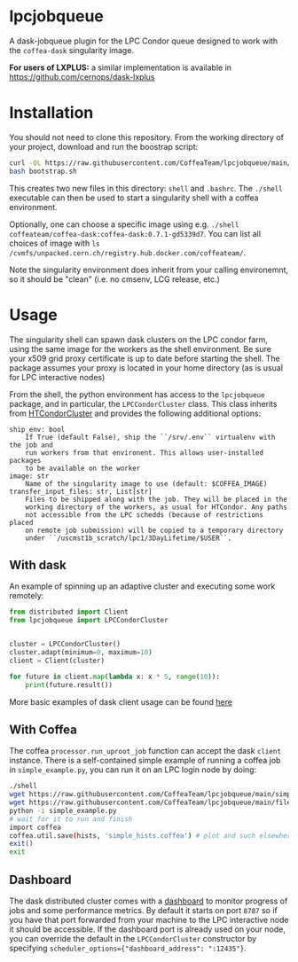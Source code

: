 lpcjobqueue
===========
A dask-jobqueue plugin for the LPC Condor queue designed to work with the `coffea-dask` singularity image.

__For users of LXPLUS:__ a similar implementation is available in https://github.com/cernops/dask-lxplus


# Installation
You should not need to clone this repository.
From the working directory of your project, download and run the boostrap script:
```bash
curl -OL https://raw.githubusercontent.com/CoffeaTeam/lpcjobqueue/main/bootstrap.sh
bash bootstrap.sh
```
This creates two new files in this directory: `shell` and `.bashrc`. The `./shell`
executable can then be used to start a singularity shell with a coffea environment.

Optionally, one can choose a specific image using e.g. `./shell coffeateam/coffea-dask:coffea-dask:0.7.1-gd5339d7`.
You can list all choices of image with `ls /cvmfs/unpacked.cern.ch/registry.hub.docker.com/coffeateam/`.

Note the singularity environment does inherit from your calling environemnt, so
it should be "clean" (i.e. no cmsenv, LCG release, etc.)

# Usage
The singularity shell can spawn dask clusters on the LPC condor farm, using the same image for the workers
as the shell environment. Be sure your x509 grid proxy certificate is up to date before starting the shell.
The package assumes your proxy is located in your home directory (as is usual for LPC interactive nodes)

From the shell, the python environment has access to the `lpcjobqueue` package, and in particular,
the `LPCCondorCluster` class. This class inherits from [HTCondorCluster](https://jobqueue.dask.org/en/latest/generated/dask_jobqueue.HTCondorCluster.html)
and provides the following additional options:

    ship_env: bool
        If True (default False), ship the ``/srv/.env`` virtualenv with the job and
        run workers from that environent. This allows user-installed packages
        to be available on the worker
    image: str
        Name of the singularity image to use (default: $COFFEA_IMAGE)
    transfer_input_files: str, List[str]
        Files to be shipped along with the job. They will be placed in the
        working directory of the workers, as usual for HTCondor. Any paths
        not accessible from the LPC schedds (because of restrictions placed
        on remote job submission) will be copied to a temporary directory
        under ``/uscmst1b_scratch/lpc1/3DayLifetime/$USER``.

## With dask
An example of spinning up an adaptive cluster and executing some work remotely:
```python
from distributed import Client
from lpcjobqueue import LPCCondorCluster


cluster = LPCCondorCluster()
cluster.adapt(minimum=0, maximum=10)
client = Client(cluster)

for future in client.map(lambda x: x * 5, range(10)):
    print(future.result())
```
More basic examples of dask client usage can be found [here](https://distributed.dask.org/en/latest/client.html)

## With Coffea
The coffea `processor.run_uproot_job` function can accept the dask `client` instance.
There is a self-contained simple example of running a coffea job in `simple_example.py`,
you can run it on an LPC login node by doing:
```bash
./shell
wget https://raw.githubusercontent.com/CoffeaTeam/lpcjobqueue/main/simple_example.py
wget https://raw.githubusercontent.com/CoffeaTeam/lpcjobqueue/main/fileset.json
python -i simple_example.py
# wait for it to run and finish
import coffea
coffea.util.save(hists, 'simple_hists.coffea') # plot and such elsewhere / at your leisure
exit()
exit
```

## Dashboard
The dask distributed cluster comes with a [dashboard](https://docs.dask.org/en/latest/diagnostics-distributed.html)
to monitor progress of jobs and some performance metrics. By default it starts on port `8787`
so if you have that port forwarded from your machine to the LPC interactive node it should
be accessible. If the dashboard port is already used on your node, you can override the default
in the `LPCCondorCluster` constructor by specifying `scheduler_options={"dashboard_address": ":12435"}`.
